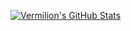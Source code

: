 [![Vermilion's GitHub Stats](https://github-readme-stats.vercel.app/api?username=vermilion-coding)](https://github.com/anuraghazra/github-readme-stats)

<!--
**vermilion-coding/vermilion-coding** is a ✨ _special_ ✨ repository because its `README.md` (this file) appears on your GitHub profile.

Here are some ideas to get you started:

- 🔭 I’m currently working on ...
- 🌱 I’m currently learning ...
- 👯 I’m looking to collaborate on ...
- 🤔 I’m looking for help with ...
- 💬 Ask me about ...
- 📫 How to reach me: ...
- 😄 Pronouns: ...
- ⚡ Fun fact: ...
-->
